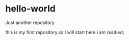 # hello-world
Just another repository


this is my first repository,so I will start here.i am readied;
